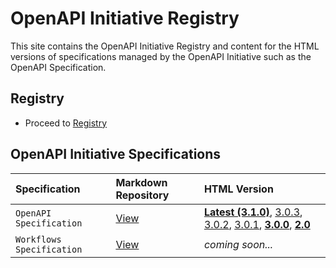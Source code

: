 # OpenAPI Initiative Registry

This site contains the OpenAPI Initiative Registry and content for the HTML versions of specifications managed by the OpenAPI Initiative such as the OpenAPI Specification.

## Registry

* Proceed to [Registry](./registry/index.html)

## OpenAPI Initiative Specifications

| Specification  | Markdown Repository | HTML Version  |
| :--------------| :------------------ | :------- |
| `OpenAPI Specification` | [View](https://github.com/OAI/OpenAPI-Specification)|[**Latest (3.1.0)**](oas/latest.html), [3.0.3](https://spec.openapis.org/oas/v3.0.3.html), [3.0.2](https://spec.openapis.org/oas/v3.0.2.html), [3.0.1](https://spec.openapis.org/oas/v3.0.1.html), [**3.0.0**](https://spec.openapis.org/oas/v3.0.0.html), [**2.0**](https://spec.openapis.org/oas/v2.0.html)|
| `Workflows Specification` | [View](https://github.com/OAI/sig-workflows) | _coming soon..._

